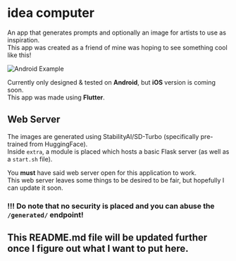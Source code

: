 # idea computer

An app that generates prompts and optionally an image for artists to use as inspiration.  
This app was created as a friend of mine was hoping to see something cool like this!

![Android Example](https://raw.githubusercontent.com/fishydarwin/idea-computer/main/github_assets/android_example.png)

Currently only designed & tested on **Android**, but **iOS** version is coming soon.  
This app was made using **Flutter**.

## Web Server

The images are generated using StabilityAI/SD-Turbo (specifically pre-trained from HuggingFace).  
Inside `extra`, a module is placed which hosts a basic Flask server (as well as a `start.sh` file).

You **must** have said web server open for this application to work.  
This web server leaves some things to be desired to be fair, but hopefully I can update it soon.
### !!! Do note that no security is placed and you can abuse the `/generated/` endpoint!

## This README.md file will be updated further once I figure out what I want to put here.